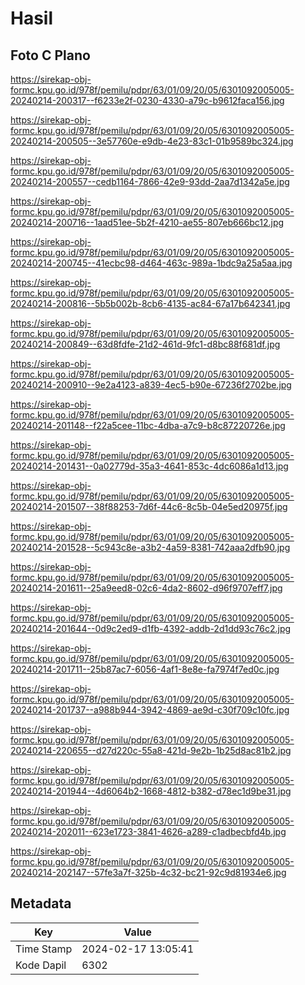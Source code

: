 # Hasil

## Foto C Plano

https://sirekap-obj-formc.kpu.go.id/978f/pemilu/pdpr/63/01/09/20/05/6301092005005-20240214-200317--f6233e2f-0230-4330-a79c-b9612faca156.jpg

https://sirekap-obj-formc.kpu.go.id/978f/pemilu/pdpr/63/01/09/20/05/6301092005005-20240214-200505--3e57760e-e9db-4e23-83c1-01b9589bc324.jpg

https://sirekap-obj-formc.kpu.go.id/978f/pemilu/pdpr/63/01/09/20/05/6301092005005-20240214-200557--cedb1164-7866-42e9-93dd-2aa7d1342a5e.jpg

https://sirekap-obj-formc.kpu.go.id/978f/pemilu/pdpr/63/01/09/20/05/6301092005005-20240214-200716--1aad51ee-5b2f-4210-ae55-807eb666bc12.jpg

https://sirekap-obj-formc.kpu.go.id/978f/pemilu/pdpr/63/01/09/20/05/6301092005005-20240214-200745--41ecbc98-d464-463c-989a-1bdc9a25a5aa.jpg

https://sirekap-obj-formc.kpu.go.id/978f/pemilu/pdpr/63/01/09/20/05/6301092005005-20240214-200816--5b5b002b-8cb6-4135-ac84-67a17b642341.jpg

https://sirekap-obj-formc.kpu.go.id/978f/pemilu/pdpr/63/01/09/20/05/6301092005005-20240214-200849--63d8fdfe-21d2-461d-9fc1-d8bc88f681df.jpg

https://sirekap-obj-formc.kpu.go.id/978f/pemilu/pdpr/63/01/09/20/05/6301092005005-20240214-200910--9e2a4123-a839-4ec5-b90e-67236f2702be.jpg

https://sirekap-obj-formc.kpu.go.id/978f/pemilu/pdpr/63/01/09/20/05/6301092005005-20240214-201148--f22a5cee-11bc-4dba-a7c9-b8c87220726e.jpg

https://sirekap-obj-formc.kpu.go.id/978f/pemilu/pdpr/63/01/09/20/05/6301092005005-20240214-201431--0a02779d-35a3-4641-853c-4dc6086a1d13.jpg

https://sirekap-obj-formc.kpu.go.id/978f/pemilu/pdpr/63/01/09/20/05/6301092005005-20240214-201507--38f88253-7d6f-44c6-8c5b-04e5ed20975f.jpg

https://sirekap-obj-formc.kpu.go.id/978f/pemilu/pdpr/63/01/09/20/05/6301092005005-20240214-201528--5c943c8e-a3b2-4a59-8381-742aaa2dfb90.jpg

https://sirekap-obj-formc.kpu.go.id/978f/pemilu/pdpr/63/01/09/20/05/6301092005005-20240214-201611--25a9eed8-02c6-4da2-8602-d96f9707eff7.jpg

https://sirekap-obj-formc.kpu.go.id/978f/pemilu/pdpr/63/01/09/20/05/6301092005005-20240214-201644--0d9c2ed9-d1fb-4392-addb-2d1dd93c76c2.jpg

https://sirekap-obj-formc.kpu.go.id/978f/pemilu/pdpr/63/01/09/20/05/6301092005005-20240214-201711--25b87ac7-6056-4af1-8e8e-fa7974f7ed0c.jpg

https://sirekap-obj-formc.kpu.go.id/978f/pemilu/pdpr/63/01/09/20/05/6301092005005-20240214-201737--a988b944-3942-4869-ae9d-c30f709c10fc.jpg

https://sirekap-obj-formc.kpu.go.id/978f/pemilu/pdpr/63/01/09/20/05/6301092005005-20240214-220655--d27d220c-55a8-421d-9e2b-1b25d8ac81b2.jpg

https://sirekap-obj-formc.kpu.go.id/978f/pemilu/pdpr/63/01/09/20/05/6301092005005-20240214-201944--4d6064b2-1668-4812-b382-d78ec1d9be31.jpg

https://sirekap-obj-formc.kpu.go.id/978f/pemilu/pdpr/63/01/09/20/05/6301092005005-20240214-202011--623e1723-3841-4626-a289-c1adbecbfd4b.jpg

https://sirekap-obj-formc.kpu.go.id/978f/pemilu/pdpr/63/01/09/20/05/6301092005005-20240214-202147--57fe3a7f-325b-4c32-bc21-92c9d81934e6.jpg


## Metadata

| Key        | Value               |
| ---------- | ------------------- |
| Time Stamp | 2024-02-17 13:05:41 |
| Kode Dapil | 6302                |



